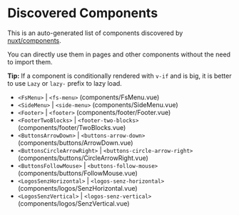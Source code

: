 # Discovered Components

This is an auto-generated list of components discovered by [nuxt/components](https://github.com/nuxt/components).

You can directly use them in pages and other components without the need to import them.

**Tip:** If a component is conditionally rendered with `v-if` and is big, it is better to use `Lazy` or `lazy-` prefix to lazy load.

- `<FsMenu>` | `<fs-menu>` (components/FsMenu.vue)
- `<SideMenu>` | `<side-menu>` (components/SideMenu.vue)
- `<Footer>` | `<footer>` (components/footer/Footer.vue)
- `<FooterTwoBlocks>` | `<footer-two-blocks>` (components/footer/TwoBlocks.vue)
- `<ButtonsArrowDown>` | `<buttons-arrow-down>` (components/buttons/ArrowDown.vue)
- `<ButtonsCircleArrowRight>` | `<buttons-circle-arrow-right>` (components/buttons/CircleArrowRight.vue)
- `<ButtonsFollowMouse>` | `<buttons-follow-mouse>` (components/buttons/FollowMouse.vue)
- `<LogosSenzHorizontal>` | `<logos-senz-horizontal>` (components/logos/SenzHorizontal.vue)
- `<LogosSenzVertical>` | `<logos-senz-vertical>` (components/logos/SenzVertical.vue)
